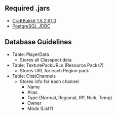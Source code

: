 Required .jars
--------------
* [CraftBukkit 1.5.2 R1.0](http://dl.bukkit.org/downloads/craftbukkit/view/02169_1.5.2-R1.0/)
* [PostgreSQL JDBC](http://jdbc.postgresql.org/download.html)

Database Guidelines
-------------------
* Table: PlayerData 
	* Stores all Classpect data
* Table: TexturePackURLs (Resource Packs?)
	* Stores URL for each Region pack
* Table: ChatChannels
	* Stores info for each channel
		- Name
		- Alias
		- Type (Normal, Regional, RP, Nick, Temp)
		- Owner
		- Mods (List?)